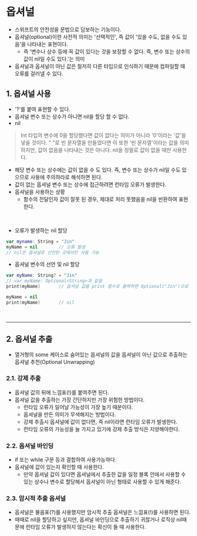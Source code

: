 # 옵셔널
- 스위프트의 안전성을 문법으로 담보하는 기능이다.
- 옵셔널(optional)이란 사전적 의미는 '선택적인', 즉 값이 '있을 수도, 없을 수도 있음'을 나타내는 표현이다.
   - 즉 '변수나 상수 등에 꼭 값이 있다는 것을 보장할 수 없다. 즉, 변수 또는 상수의 값이 nil일 수도 있다.'는 의미
- 옵셔널과 옵셔널이 아닌 값은 철저히 다른 타입으로 인식하기 때문에 컴파일할 때 오류를 걸러낼 수 있다.

## 1. 옵셔널 사용
- '?'를 붙여 표현할 수 있다.
- 옵셔널 변수 또는 상수가 아니면 nil을 할당 할 수 없다. 
- nil
> Int 타입의 변수에 0을 할당했다면 값이 없다는 의미가 아니라 '0'이라는 '값'을 넣을 것이다. " "로 빈 문자열을 만들었다면 이 또한 '빈 문자열'이라는 값을 의미하지만, 값이 없음을 나타내는 것은 아니다. nil을 정말로 값이 없을 때만 사용한다.
- 해당 변수 또는 상수에는 값이 없을 수 도 있다. 즉, 변수 또는 상수가 nil일 수도 있으므로 사용에 주의하라로 해석하면 된다.
- 값이 없는 옵셔널 변수 또는 상수에 접근하려면 런타임 오류가 발생한다.
- 옵셔널을 사용하는 상황
   - 함수의 전달인자 값이 잘못 된 경우, 제대로 처리 못했음을 nil을 반환하여 표현한다.

<br/>

- 오류가 발생하는 nil 할당

```swift
var myname: String = "Jin"
myName = nil        // 오류 발생
// nil은 옵셔널로 선언된 곳에서만 사용 가능
```

- 옵셔널 변수의 선언 및 nil 할당


```swift
var myName: String? = "Jin"
// var myName: Optional<String>과 같음
print(myName)       // 옵셔널 값을 print 함수로 출력하면 Optional("Jin")으로 뜸

myName = nil
print(myName)       // nil
```

<br/>

---------------

## 2. 옵셔널 추출
- 열거형의 some 케이스로 숨어있는 옵셔널의 값을 옵셔널이 아닌 값으로 추출하는 옵셔널 추천(Optional Unwrapping)

### 2.1. 강제 추출
- 옵셔널 값의 뒤에 느낌표(!)를 붙여주면 된다.
- 옵셔널 값을 추출하는 가장 간단하지만 가장 위험한 방법이다.
   - 런타임 오류가 일어날 가능성이 가장 높기 때문이다.
   - 옵셔널을 만든 의미가 무색해지는 방법이다.
   - 강제 추출시 옵셔널에 값이 없다면, 즉 nil이라면 런타임 오류가 발생한다.
   - 런타임 오류의 가능성을 늘 가지고 있기에 강제 추출 방식은 지양해야한다.

### 2.2. 옵셔널 바인딩
- if 또는 while 구문 등과 결합하여 사용가능하다.
- 옵셔널에 값이 있는지 확인할 때 사용한다.
   - 만약 옵셔널 값이 있다면 옵셔널에서 추출한 값을 일정 블록 안에서 사용할 수 있는 상수나 변수로 할당해서 옵셔널이 아닌 형태로 사용할 수 있게 해준다.

### 2.3. 암시적 추출 옵셔널
- 옵셔널은 물음표(?)를 사용했지만 암시적 추출 옵셔널은 느낌표(!)를 사용하면 된다.
- 때때로 nil을 할당하고 싶지만, 옵셔널 바인딩으로 추출하기 귀찮거나 로직상 nil때문에 런타임 오류가 발생하지 않는다는 확신이 들 때 사용한다.
